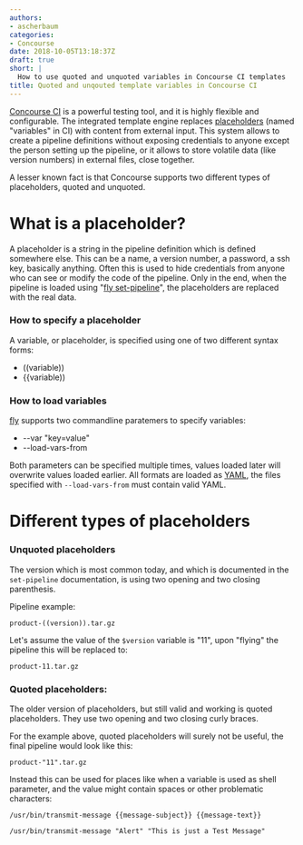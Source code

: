 ```yaml
---
authors:
- ascherbaum
categories:
- Concourse
date: 2018-10-05T13:18:37Z
draft: true
short: |
  How to use quoted and unquoted variables in Concourse CI templates
title: Quoted and unqouted template variables in Concourse CI
---
```


[Concourse CI](https://concourse-ci.org/) is a powerful testing tool, and it is highly flexible and configurable. The integrated template engine replaces [placeholders](https://en.wikipedia.org/wiki/Placeholder) (named "variables" in CI) with content from external input. This system allows to create a pipeline definitions without exposing credentials to anyone except the person setting up the pipeline, or it allows to store volatile data (like version numbers) in external files, close together.

A lesser known fact is that Concourse supports two different types of placeholders, quoted and unquoted.


# What is a placeholder?

A placeholder is a string in the pipeline definition which is defined somewhere else. This can be a name, a version number, a password, a ssh key, basically anything. Often this is used to hide credentials from anyone who can see or modify the code of the pipeline. Only in the end, when the pipeline is loaded using "[fly set-pipeline](https://concourse-ci.org/setting-pipelines.html)", the placeholders are replaced with the real data.


### How to specify a placeholder

A variable, or placeholder, is specified using one of two different syntax forms:

- ((variable))
- {{variable))


### How to load variables

[fly](https://concourse-ci.org/fly.html) supports two commandline paratemers to specify variables:


- --var "key=value"
- --load-vars-from <filename>

Both parameters can be specified multiple times, values loaded later will overwrite values loaded earlier. All formats are loaded as [YAML](https://en.wikipedia.org/wiki/YAML), the files specified with `--load-vars-from` must contain valid YAML.


# Different types of placeholders

### Unquoted placeholders

The version which is most common today, and which is documented in the `set-pipeline` documentation, is using two opening and two closing parenthesis.

Pipeline example:

```
product-((version)).tar.gz
```

Let's assume the value of the `$version` variable is "11", upon "flying" the pipeline this will be replaced to:


```
product-11.tar.gz
```


### Quoted placeholders:

The older version of placeholders, but still valid and working is quoted placeholders. They use two opening and two closing curly braces.

For the example above, quoted placeholders will surely not be useful, the final pipeline would look like this:

```
product-"11".tar.gz
```

Instead this can be used for places like when a variable is used as shell parameter, and the value might contain spaces or other problematic characters:


```
/usr/bin/transmit-message {{message-subject}} {{message-text}}
```

```
/usr/bin/transmit-message "Alert" "This is just a Test Message"
```




